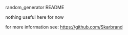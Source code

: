 random_generator README

nothing useful here for now

for more information see:
https://github.com/Skarbrand
